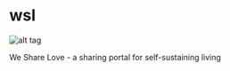 wsl
===

![alt tag](https://codeship.com/projects/c78c06e0-6f59-0132-e1d9-5a2456e5a93f/status?branch=master)

We Share Love - a sharing portal for self-sustaining living
